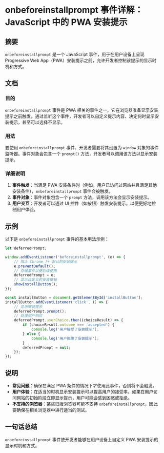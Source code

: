<!--
Meta Description: # onbeforeinstallprompt 事件详解：JavaScript 中的 PWA 安装提示 ## 摘要 `onbeforeinstallprompt` 是一个 JavaScript 事件，用于在用户设备上呈现 Progressive Web App（PWA）安装提示之前，允许开发者控制该...
Meta Keywords: onbeforeinstallprompt, pwa, deferredprompt, javascript, prompt
-->

# onbeforeinstallprompt 事件详解：JavaScript 中的 PWA 安装提示

## 摘要
`onbeforeinstallprompt` 是一个 JavaScript 事件，用于在用户设备上呈现 Progressive Web App（PWA）安装提示之前，允许开发者控制该提示的显示时机和方式。

## 文档
### 目的
`onbeforeinstallprompt` 事件是 PWA 相关的事件之一，它在浏览器准备显示安装提示之前触发。通过监听这个事件，开发者可以自定义提示内容、决定何时显示安装提示，甚至可以选择不显示。

### 用法
要使用 `onbeforeinstallprompt` 事件，开发者需要将其设置为 `window` 对象的事件监听器。事件对象会包含一个 `prompt()` 方法，开发者可以调用该方法以显示安装提示。

### 详细说明
1. **事件触发**：当满足 PWA 安装条件时（例如，用户已访问过网站并且满足其他安装条件），`onbeforeinstallprompt` 事件会被触发。
2. **事件对象**：事件对象包含一个 `prompt` 方法，调用该方法会显示安装提示。
3. **用户交互**：开发者可以通过 UI 控件（如按钮）触发安装提示，以便更好地控制用户体验。

## 示例
以下是 `onbeforeinstallprompt` 事件的基本用法示例：

```javascript
let deferredPrompt;

window.addEventListener('beforeinstallprompt', (e) => {
    // 阻止 Chrome 7+ 默认的安装提示
    e.preventDefault();
    // 存储事件以便后续使用
    deferredPrompt = e;
    // 显示自定义的安装按钮
    showInstallButton();
});

const installButton = document.getElementById('installButton');
installButton.addEventListener('click', () => {
    // 显示安装提示
    deferredPrompt.prompt();
    // 处理用户响应
    deferredPrompt.userChoice.then((choiceResult) => {
        if (choiceResult.outcome === 'accepted') {
            console.log('用户接受了安装提示');
        } else {
            console.log('用户拒绝了安装提示');
        }
        deferredPrompt = null;
    });
});
```

## 说明
- **常见问题**：确保在满足 PWA 条件的情况下才使用此事件，否则将不会触发。
- **用户体验**：在适当的时机显示安装提示可以提高用户的接受率。如果在用户访问网站的初始阶段立即显示提示，用户可能会感到困惑或拒绝。
- **不支持的浏览器**：某些旧版浏览器可能不支持 `onbeforeinstallprompt`，因此要确保在相关浏览器中进行适当的测试。

## 一句话总结
`onbeforeinstallprompt` 事件使开发者能够在用户设备上自定义 PWA 安装提示的显示时机和方式。